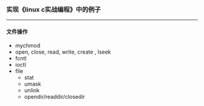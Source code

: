 ### 实现《linux c实战编程》中的例子

--------------------------

#### 文件操作

* mychmod
* open, close, read, write, create , lseek
* fcntl
* ioctl
* file
	* stat
	* umask
	* unlink
	* opendir/readdir/closedir


